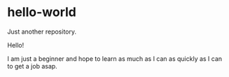 # hello-world
Just another repository.

Hello!

I am just a beginner and hope to learn as much as I can as quickly as I can to get a job asap.
